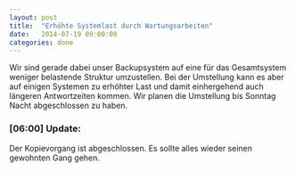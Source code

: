 ```yaml
---
layout: post
title:  "Erhöhte Systemlast durch Wartungsarbeiten"
date:   2014-07-19 09:00:00
categories: done
---
```


Wir sind gerade dabei unser Backupsystem auf eine für das Gesamtsystem weniger belastende Struktur umzustellen. Bei der Umstellung kann es aber auf einigen Systemen zu erhöhter Last und damit einhergehend auch längeren Antwortzeiten kommen. Wir planen die Umstellung bis Sonntag Nacht abgeschlossen zu haben.

### [06:00] Update:
Der Kopievorgang ist abgeschlossen. Es sollte alles wieder seinen gewohnten Gang gehen. 
